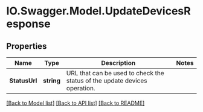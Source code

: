 # IO.Swagger.Model.UpdateDevicesResponse
## Properties

Name | Type | Description | Notes
------------ | ------------- | ------------- | -------------
**StatusUrl** | **string** | URL that can be used to check the status of the update devices operation. | 

[[Back to Model list]](../README.md#documentation-for-models) [[Back to API list]](../README.md#documentation-for-api-endpoints) [[Back to README]](../README.md)

